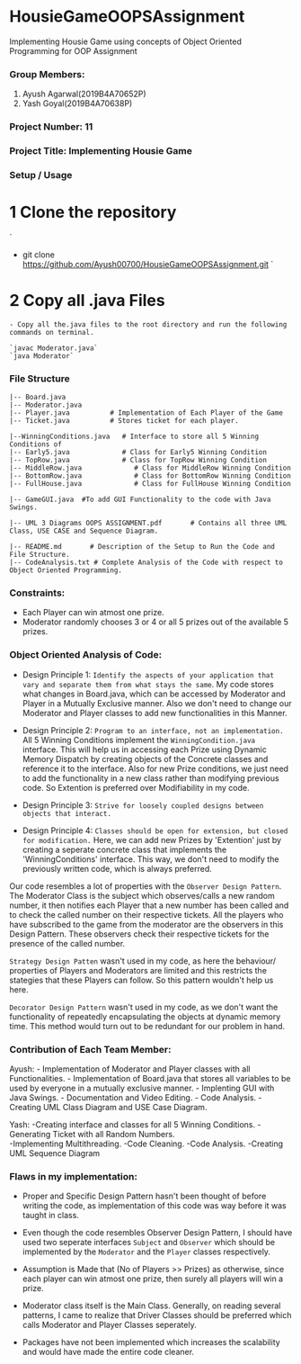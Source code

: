 # HousieGameOOPSAssignment

Implementing Housie Game using concepts of Object Oriented Programming for OOP Assignment

### Group Members:

1. Ayush Agarwal(2019B4A70652P)
2. Yash Goyal(2019B4A70638P)

### Project Number: 11

### Project Title: Implementing Housie Game

### Setup / Usage

# 1 Clone the repository

`
- git clone https://github.com/Ayush00700/HousieGameOOPSAssignment.git
`
# 2 Copy all .java Files 

```
- Copy all the.java files to the root directory and run the following commands on terminal.

`javac Moderator.java`
`java Moderator`
```

### File Structure

```
|-- Board.java
|-- Moderator.java
|-- Player.java          # Implementation of Each Player of the Game
|-- Ticket.java          # Stores ticket for each player. 

|--WinningConditions.java   # Interface to store all 5 Winning Conditions of 
|-- Early5.java             # Class for Early5 Winning Condition
|-- TopRow.java             # Class for TopRow Winning Condition
|-- MiddleRow.java             # Class for MiddleRow Winning Condition
|-- BottomRow.java             # Class for BottomRow Winning Condition          
|-- FullHouse.java             # Class for FullHouse Winning Condition          

|-- GameGUI.java  #To add GUI Functionality to the code with Java Swings.

|-- UML 3 Diagrams OOPS ASSIGNMENT.pdf       # Contains all three UML Class, USE CASE and Sequence Diagram.

|-- README.md       # Description of the Setup to Run the Code and File Structure.
|-- CodeAnalysis.txt # Complete Analysis of the Code with respect to Object Oriented Programming. 

```

### Constraints: 
- Each Player can win atmost one prize.
- Moderator randomly chooses 3 or 4 or all 5 prizes out of the available 5 prizes.

### Object Oriented Analysis of Code:

- Design Principle 1: `Identify the aspects of your application that vary and separate them from what stays the same`. My code stores what changes in Board.java, which can be accessed by Moderator and Player in a Mutually Exclusive manner. Also we don't need to change our Moderator and Player classes to add new functionalities in this Manner.

- Design Principle 2: `Program to an interface, not an implementation.` All 5 Winning Conditions implement the `WinningCondition.java` interface. This will help us in accessing each Prize using Dynamic Memory Dispatch by creating objects of the Concrete classes and reference it to the interface. Also for new Prize conditions, we just need to add the functionality in a new class rather than modifying previous code. So Extention is preferred over Modifiability in my code.

- Design Principle 3: `Strive for loosely coupled designs between objects that interact.`

- Design Principle 4: `Classes should be open for extension, but closed for modification.` Here, we can add new Prizes by 'Extention' just by creating a seperate concrete class that implements the 'WinningConditions' interface. This way, we don't need to modify the previously written code, which is always preferred. 

Our code resembles a lot of properties with the `Observer Design Pattern`. The Moderator Class is the subject which observes/calls a new random number, it then notifies each Player that a new number has been called and to check the called number on their respective tickets. All the players who have subscribed to the game from the moderator are the observers in this Design Pattern. These observers check their respective tickets for the presence of the called number. 

`Strategy Design Patten` wasn't used in my code, as here the behaviour/ properties of Players and Moderators are limited and this restricts the stategies that these Players can follow. So this pattern wouldn't help us here.

`Decorator Design Pattern` wasn't used in my code, as we don't want the functionality of repeatedly encapsulating the objects at dynamic memory time. This method would turn out to be redundant for our problem in hand.

### Contribution of Each Team Member:

Ayush: 
    - Implementation of Moderator and Player classes with all Functionalities.
    - Implementation of Board.java that stores all variables to be used by everyone in a mutually exclusive manner.
    - Implenting GUI with Java Swings.
    - Documentation and Video Editing. 
    - Code Analysis. 
    - Creating UML Class Diagram and USE Case Diagram.

Yash:
    -Creating interface and classes for all 5 Winning Conditions.
    -Generating Ticket with all Random Numbers.  
    -Implementing Multithreading.
    -Code Cleaning.
    -Code Analysis.
    -Creating UML Sequence Diagram

### Flaws in my implementation:
- Proper and Specific Design Pattern hasn't been thought of before writing the code, as implementation of this code was way before it was taught in class.

- Even though the code resembles Observer Design Pattern, I should have used two seperate interfaces `Subject` and `Observer` which should be implemented by the `Moderator` and the `Player` classes respectively.

-  Assumption is Made that (No of Players >> Prizes) as otherwise, since each player can win atmost one prize, then surely all players will win a prize.

- Moderator class itself is the Main Class. Generally, on reading several patterns, I came to realize that Driver Classes should be preferred which calls Moderator and Player Classes seperately.

- Packages have not been implemented which increases the scalability and would have made the entire code cleaner.